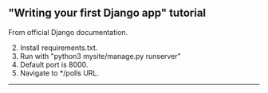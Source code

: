## "Writing your first Django app" tutorial 

From official Django documentation.

2. Install requirements.txt.
1. Run with "python3 mysite/manage.py runserver"
3. Default port is 8000.
4. Navigate to */polls URL.
---